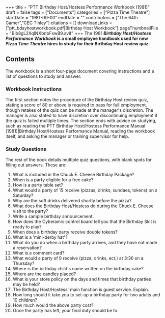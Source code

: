 +++
title = "PTT Birthday Host/Hostess Performance Workbook (1981)"
draft = false
tags = ["Documents"]
categories = ["Pizza Time Theatre"]
startDate = "1981-00-00"
endDate = ""
contributors = ["The 64th Gamer","CEC Tinley"]
citations = []
downloadLinks = ["ptt_bdayhostworkbook.pdf|Birthday Host Workbook"]
pageThumbnailFile = "Bib8gL2XqINXbnbFxwB9.avif"
+++
The 1981 ***Birthday Host/Hostess Performance Workbook* is a small employee handbook used for new *Pizza Time Theatre* hires to study for their Birthday Host review quiz.**

## Contents

The workbook is a short four-page document covering instructions and a list of questions to study and answer.

### Workbook Instructions

The first section notes the procedure of the Birthday Host review quiz, stating a score of 80 or above is required to pass for full employment, though retakes of the quiz can be made at the manager's discretion. The manager is also stated to have discretion over discontinuing employment if the quiz is failed multiple times.
The section ends with advice on studying, such as reading the PTT Birthday Host/Hostess Performance Manual (1981)|Birthday Host/Hostess Performance Manual, reading the workbook itself, and asking the manager or training supervisor for help.

### Study Questions

The rest of the book details multiple quiz questions, with blank spots for filling out answers. These are:

1.  What is included in the Chuck E. Cheese Birthday Package?
2.  When is a party eligible for a free cake?
3.  How is a party table set?
4.  What would a party of 15 receive (pizzas, drinks, sundaes, tokens) on a Saturday?
5.  Why are the soft drinks delivered shortly before the pizza?
6.  What does the Birthday Host/Hostess do during the Chuck E. Cheese visit to the party?
7.  Write a sample birthday announcement.
8.  How does the Cyberamic control board tell you that the Birthday Skit is ready to play?
9.  When does a birthday party receive double tokens?
10. What is a 'mini-derby hat'?
11. What do you do when a birthday party arrives, and they have not made a reservation?
12. What is a comment card?
13. What would a party of 9 receive (pizza, drinks, ect.) at 3:30 on a Thursday?
14. Where is the birthday child's name written on the birthday cake?
15. Where are the candles placed?
16. What is your store policy on the days and times that birthday parties may be held?
17. The Birthday Host/Hostess' main function is guest service. Explain.
18. How long should it take you to set-up a birthday party for two adults and 10 children?
19. How much would the above party cost?
20. Once the party has left, your final duty should be to
